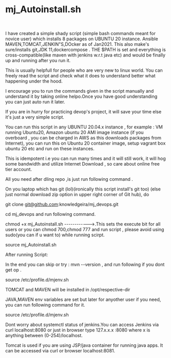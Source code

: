 # mj_Autoinstall.sh
​

I have created a simple shady script (simple bash commands meant for novice user) which installs 8 packages on UBUNTU 20 instance. Ansible MAVEN,TOMCAT,JENKIN"S,DOcker as of Jan2021. This also make's sure/installs git,JDK 11,dockercompose . THE $PATH is set and everything is cross-compatible(like maven with jenkins w.r.t java etc) and would be finally  up and running after you run it.

This is usually helpfull for people who are very new to linux world. You can freely read the script and check what it does to understand better what happening under the hood.

I encourage you to run the commands given in the script manually and understand it by taking online helpo.Once you have good understanding you can just auto run it later.

If you are in hurry for practicing devop's project, it will save your time else it's just a very simple script.

You can run this script in any UBUNTU 20.04.x instance , for example :  VM running Ubuntu20, Amazon ubuntu 20 AMI image instance  (if you overboard , you can be charged in AWS as this downloads packages from Internet), you can run this on Ubuntu 20 container image, setup vagrant box ubuntu 20 etc and run on these instances.


This is idempotent i.e you can run many times and it will still work, it will hog some bandwidth and utilize Internet Download , so care about online free tier account.


All you need after dling repo ,is just run following command .

On you laptop which has git (lol)(ironically this script install's git too) (else just normal download zip option in upper right corner of Git hub), do

git clone git@github.com:knowledgeira/mj_devops.git

cd mj_devops and run following command.


chmod +x mj_Autoinstall.sh  ------------>.This sets the execute bit for all users or you can chmod 700,chmod 777 and run script , please avoid using sudo(you can if u want to) while running scirpt.

source mj_Autoinstall.sh

After running Script: 

In the end you can skip or try : mvn --version , and run following if you dont get op .

source /etc/profile.d/mjenv.sh


TOMCAT and MAVEN will be installed in /opt/respective-dir

JAVA,MAVEN env variables are set but later for anyother user if you need, you can run following command for it.

source /etc/profile.d/mjenv.sh

Dont worry about systemctl status of jenkins.You can access Jenkins via curl localhost:8080 or just in browser type 127.x.x.x :8080 where x is anything between (0-254)/localhost.

Tomcat is used if you are using JSP/java container for running java apps. It can be accessed via curl or browser localhost:8081.








